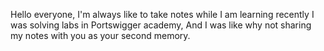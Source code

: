 Hello everyone, I'm always like to take notes while I am learning recently I was solving labs in Portswigger academy, And I was like why not sharing my notes with you as your second memory. 
